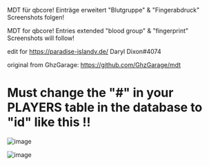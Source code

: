MDT für qbcore!
Einträge erweitert "Blutgruppe" & "Fingerabdruck"
Screenshots folgen!

MDT for qbcore!
Entries extended "blood group" & "fingerprint"
Screenshots will follow!

edit for https://paradise-islandv.de/
Daryl Dixon#4074

original from GhzGarage: https://github.com/GhzGarage/mdt


# Must change the "#" in your PLAYERS table in the database to "id" like this !!

![image](https://user-images.githubusercontent.com/57848836/124848636-e06d9880-df62-11eb-88aa-c0e211b039e3.png)

![image](https://user-images.githubusercontent.com/57848836/133552468-22a54f28-98ca-4eaf-b3a8-79f13d8b3d35.png)
